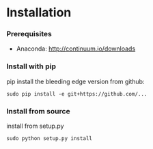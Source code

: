 Installation
====================================================================================================

### Prerequisites

* Anaconda: http://continuum.io/downloads


### Install with pip 

pip install the bleeding edge version from github:

	sudo pip install -e git+https://github.com/...


### Install from source

install from setup.py

	sudo python setup.py install

